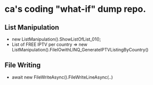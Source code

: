 # ca's coding "what-if" dump repo.

## List Manipulation
* new ListManipulation().ShowListOfList_01();
* List of FREE IPTV per country => new ListManipulation().FileIOwithLINQ_GenerateIPTVListingByCountry()

## File Writing
* await new FileWriteAsync().FileWriteLineAsync(..)
